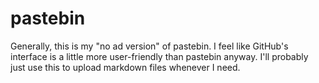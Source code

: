 # pastebin
Generally, this is my "no ad version" of pastebin. I feel like GitHub's interface is a little more user-friendly than pastebin anyway. I'll probably just use this to upload markdown files whenever I need.
